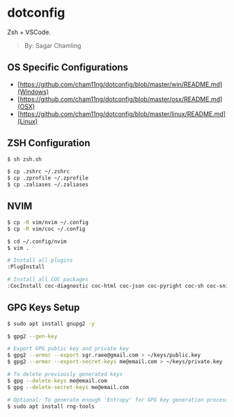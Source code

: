 # dotconfig

Zsh + VSCode.

> By: Sagar Chamling

## OS Specific Configurations

- [https://github.com/cham11ng/dotconfig/blob/master/win/README.md](Windows)
- [https://github.com/cham11ng/dotconfig/blob/master/osx/README.md](OSX)
- [https://github.com/cham11ng/dotconfig/blob/master/linux/README.md](Linux)

## ZSH Configuration

```sh
$ sh zsh.sh

$ cp .zshrc ~/.zshrc
$ cp .zprofile ~/.zprofile
$ cp .zaliases ~/.zaliases
```

## NVIM

```sh
$ cp -R vim/nvim ~/.config
$ cp -R vim/coc ~/.config

$ cd ~/.config/nvim
$ vim .

# Install all plugins
:PlugInstall

# Install all COC packages
:CocInstall coc-diagnostic coc-html coc-json coc-pyright coc-sh coc-snippets coc-tsserver coc-vimlsp
```

## GPG Keys Setup

```sh
$ sudo apt install gnupg2 -y

$ gpg2 --gen-key

# Export GPG public key and private key
$ gpg2 --armor --export sgr.raee@gmail.com > ~/keys/public.key
$ gpg2 --armor --export-secret-keys me@email.com > ~/keys/private.key

# To delete previously generated keys
$ gpg --delete-keys me@email.com
$ gpg --delete-secret-keys me@email.com

# Optional: To generate enough 'Entropy' for GPG key generation process
$ sudo apt install rng-tools
```
